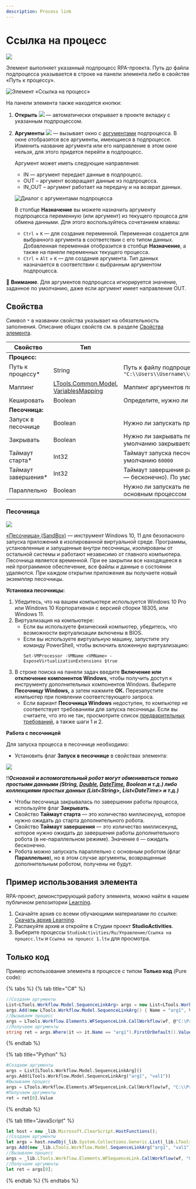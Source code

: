 ```yaml
---
description: Process link
---
```


# Ссылка на процесс

![](<../../../.gitbook/assets/image (100) (1) (1) (1) (1) (1) (1) (1) (1) (54).png>)

Элемент выполняет указанный подпроцесс RPA-проекта. Путь до файла подпроцесса указывается в строке на панели элемента либо в свойстве «Путь к процессу». 

![Элемент «Ссылка на процесс»](<../../../.gitbook/assets/image (211).png>)

На панели элемента также находятся кнопки:

1. **Открыть** ![](<../../../.gitbook/assets/open-link-process2.png>) — автоматически открывает в проекте вкладку с указанным подпроцессом.
2. **Аргументы** ![](<../../../.gitbook/assets/args-link-process2.png>) — вызывает окно с [аргументами](https://docs.primo-rpa.ru/primo-rpa/primo-studio/process/args) подпроцесса. В окне отобразятся все аргументы, имеющиеся в подпроцессе. Изменить название аргумента или его направление в этом окне нельзя, для этого придется перейти в подпроцесс.

   Аргумент может иметь следующие направления:
   * IN — аргумент передает данные в подпроцесс.
   * OUT – аргумент возвращает данные из подпроцесса. 
   * IN\_OUT – аргумент работает на передачу и на возврат данных.


   ![Диалог с аргументами подпроцесса](<../../../.gitbook/assets/args-window.png>)

   В столбце **Назначение** вы можете назначить аргументу подпроцесса переменную (или аргумент) из текущего процесса для обмена данными. Для этого воспользуйтесь сочетанием клавиш:
   * `Ctrl` + `K` — для создания переменной. Переменная создается для выбранного аргумента в соответствии с его типом данных. Добавленная переменная отобразится в столбце **Назначение**, а также на панели переменных текущего процесса.
   * `Ctrl` + `Alt` + `K` — для создания аргумента. Тип данных назначается в соответствии с выбранным аргументом подпроцесса. 

:small_orange_diamond: **Внимание**. Для аргументов подпроцесса игнорируется значение, заданное по умолчанию, даже если аргумент имеет направление OUT.



## Свойства

Символ `*` в названии свойства указывает на обязательность заполнения. Описание общих свойств см. в разделе [Свойства элемента](https://docs.primo-rpa.ru/primo-rpa/primo-studio/process/elements#svoistva-elementa).

| Свойство             | Тип                                                                                 | Описание                                             |
| -------------------- | ----------------------------------------------------------------------------------- | ---------------------------------------------------- |
| **Процесс:**       |                                                                                     |                                                      |
| Путь к процессу\*    | String                                                                              | Путь к файлу подпроцесса. Пример: `"C:\\Users\\Username\\Folder\\Primo\\Project\\file.ltw"` |
| Маппинг              | [LTools.Common.Model. VariablesMapping](../els\_data/datatypes/variablesmapping.md) | Маппинг аргументов подпроцесса                       |
| Кешировать           | Boolean                                                                             | Определите, нужно ли кешировать подпроцесс           |
| **Песочница:**     |                                                                                       |                                                      |
| Запуск в песочнице   | Boolean                                                                             | Нужно ли запускать процесс в песочнице Windows |
| Закрывать            | Boolean                                                                             | Нужно ли закрывать песочницу по завершении. По умолчанию закрывается |
| Таймаут старта\*     | Int32                                                                               | Таймаут запуска песочницы в миллисекундах. По умолчанию `60000` |
| Таймаут завершения\* | Int32                                                                               | Таймаут завершения работы робота в миллисекундах (0 — бесконечно). По умолчанию `0` |
| Параллельно          | Boolean                                                                             | Нужно ли запускать песочницу параллельно с основным процессом |


### Песочница

![](<../../../.gitbook/assets/image (9).png>)

[«Песочница» (SandBox)](https://learn.microsoft.com/ru-ru/windows/security/application-security/application-isolation/windows-sandbox/windows-sandbox-overview) — инструмент Windows 10, 11 для безопасного запуска приложений в изолированной виртуальной среде. Программы, установленные и запущенные внутри песочницы, изолированы от остальной системы и работают независимо от главного компьютера. Песочница является временной. При ее закрытии все находящееся в ней программное обеспечение, все файлы и данные о состоянии удаляются. При каждом открытии приложения вы получаете новый экземпляр песочницы.

**Установка песочницы:**

1. Убедитесь, что на вашем компьютере используется Windows 10 Pro или Windows 10 Корпоративная с версией сборки 18305, или Windows 11.
2. Виртуализация на компьютере:
   * Если вы используете физический компьютер, убедитесь, что возможности виртуализации включены в BIOS.
   * Если вы используете виртуальную машину, запустите эту команду PowerShell, чтобы включить вложенную виртуализацию:
     ```
     Set-VMProcessor -VMName <VMName> -ExposeVirtualizationExtensions $true
     ```
3. В строке поиска на панели задач введите **Включение или отключение компонентов Windows**, чтобы получить доступ к инструменту дополнительных компонентов Windows. Выберите **Песочницу Windows,** а затем нажмите **ОК.** Перезапустите компьютер при появлении соответствующего запроса.
   * Если вариант **Песочница Windows** недоступен, то компьютер не соответствует требованиям для запуска песочницы. Если вы считаете, что это не так, просмотрите список [предварительных требований](https://learn.microsoft.com/ru-ru/windows/security/application-security/application-isolation/windows-sandbox/windows-sandbox-overview#prerequisites), а также шаги 1 и 2.

**Работа с песочницей**

Для запуска процесса в песочнице необходимо: 

* Установить флаг **Запуск в песочнице** в свойствах элемента:

![](<../../../.gitbook/assets/image (193).png>)

:bangbang:***Основной и вспомогательный робот могут обмениваться только простыми данными (String, [Double](https://learn.microsoft.com/ru-ru/dotnet/api/system.double?view=net-5.0&viewFallbackFrom=windowsdesktop-3.0), [DateTime](https://learn.microsoft.com/ru-ru/dotnet/api/system.datetime?view=net-5.0), Boolean и т.д.) либо коллекциями простых данных (List\<String>, List\<DateTime> и т.д.)***

* Чтобы песочница закрывалась по завершении работы процесса, используйте флаг **Закрывать**.
* Свойство **Таймаут старта** — это количество миллисекунд, которое нужно ожидать до старта дополнительного робота.
* Свойство **Таймаут завершения** — это количество миллисекунд, которое нужно ожидать до завершения работы дополнительного робота (в не-параллельном режиме). Значение `0` — ожидать бесконечно.
* Робота можно запускать параллельно с основным роботом (флаг **Параллельно**), но в этом случае аргументы, возвращенные дополнительным роботом, получены не будут.


## Пример использования элемента

RPA-проект, демонстрирующий работу элемента, можно найти в нашем публичном репозитории [Learning](https://github.com/PrimoRPA/Learning).
1. Скачайте архив со всеми обучающими материалами по ссылке: [Скачать архив Learning](https://github.com/PrimoRPA/Learning/archive/refs/heads/master.zip).
2. Распакуйте архив и откройте в Студии проект **StudioActivities**.
3. Выберите процессы `StudioActivities/Ru/Управление/Ссылка на процесс.ltw` и `Ссылка на процесс 1.ltw` для просмотра.

 
## Только код

Пример использования элемента в процессе с типом **Только код** (Pure code):

{% tabs %}
{% tab title="C#" %}
```csharp
//Создаем аргументы
List<LTools.Workflow.Model.SequenceLinkArg> args = new List<LTools.Workflow.Model.SequenceLinkArg>();
args.Add(new LTools.Workflow.Model.SequenceLinkArg() { Name = "arg1", Value = "val1" });
//Вызываем процесс
args = LTools.Workflow.Elements.WFSequenceLink.CallWorkflow(wf, @"C:\Project\Process.ltw", args);
//Получаем аргументы
string ret = args.Where(it => it.Name == "arg1").FirstOrDefault().Value as string;
```
{% endtab %}

{% tab title="Python" %}
```python
#Создаем аргументы
args = List[LTools.Workflow.Model.SequenceLinkArg]()
args.Add(LTools.Workflow.Model.SequenceLinkArg("arg1", "val1"))
#Вызываем процесс
args = LTools.Workflow.Elements.WFSequenceLink.CallWorkflow(wf, "C:\\Project\\Process.ltw", args)
#Получаем аргументы
ret = ret[0].Value
```
{% endtab %}

{% tab title="JavaScript" %}
```javascript
let host = new _lib.Microsoft.ClearScript.HostFunctions();
//Создаем аргументы
let args = host.newObj(_lib.System.Collections.Generic.List(_lib.LTools.Workflow.Model.SequenceLinkArg));
args.Add(new _lib.LTools.Workflow.Model.SequenceLinkArg("arg1", "val1"));
//Вызываем процесс
args = _lib.LTools.Workflow.Elements.WFSequenceLink.CallWorkflow(wf, "C:\\Project\\Process.ltw", args, false);
//Получаем аргументы
let ret = args[0];
```
{% endtab %}
{% endtabs %}
